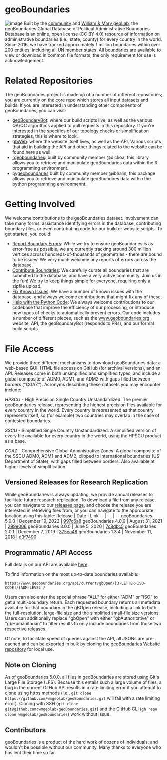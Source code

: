 # geoBoundaries
![image](https://user-images.githubusercontent.com/7882645/216724015-071055db-e635-418b-83a6-acbdde726c6c.png)
Built by the [community](https://github.com/wmgeolab/geoBoundaries/) and [William & Mary geoLab](https://geolab.wm.edu/), the geoBoundaries Global Database of Political Administrative Boundaries Database is an online, open license (CC BY 4.0) resource of information on administrative boundaries (i.e., state, county) for every country in the world. Since 2016, we have tracked approximately 1 million boundaries within over 200 entities, including all UN member states. All boundaries are available to view or download in common file formats; the only requirement for use is acknowledgement.

# Related Repositories
The geoBoundaries project is made up of a number of different repositories; you are currently on the core repo which stores all input datasets and builds.  If you are interested in understanding other components of geoBoundaries, you can visit:
- [geoBoundaryBot](https://github.com/wmgeolab/geoBoundaryBot): where our build scripts live, as well as the various QA/QC algorithms applied to pull requests in this repository.  If you're interested in the specifics of our topology checks or simplification strategies, this is where to look.
- [gbWeb](https://github.com/wmgeolab/gbWeb): where the website itself lives, as well as the API.  Various scripts that aid in building the API and other things related to the website can be found here as well.
- [rgeoboundaries](https://github.com/wmgeolab/rgeoboundaries): built by community member @dickoa, this library allows you to retrieve and manipulate geoBoundaries data within the R programming environment.
- [pygeoboundaries](https://github.com/ibhalin/pygeoboundaries) built by community member @ibhalin, this package allows you to retrieve and manipulate geoBoundires data within the python programming environmennt.

# Getting Involved
We welcome contributions to the geoBoundaries dataset.  Involvement can take many forms: assistance identifying errors in the database, contributing boundary files, or even contributing code for our build or website scripts.  To get started, you could:
- [Report Boundary Errors](https://github.com/wmgeolab/geoBoundaries/issues/new?assignees=&labels=&template=boundary-errata.md&title=%5BBOUNDARY+ERRATA%5D): While we try to ensure geoBoundaries is as error-free as possible, we are currently tracking around 300 million vertices across hundreds-of-thousands of geometries - there are bound to be issues!  We very much welcome any reports of errors across the database.
- [Contribute Boundaries](https://github.com/wmgeolab/geoBoundaries/blob/main/CONTRIBUTING.md): We carefully curate all boundaries that are submitted to the database, and have a very active community.  Join us in the fun!  We try to keep things simple for everyone, requiring only a zipfile upload. 
- [Fix Known Issues](https://github.com/wmgeolab/geoBoundaries/issues): We have a number of known issues with the database, and always welcome contributions that might fix any of these.  
- [Help with the Python Code](https://github.com/wmgeolab/geoBoundaryBot): We always welcome contributions to our codebase that improve the efficiency of our processing, or introduce new types of checks to automatically prevent errors.  Our code includes a number of different pieces, such as the www.geoboundaries.org website, API, the geoBoundaryBot (responds to PRs), and our formal build scripts.


# File Access

We provide three different mechanisms to download geoBoundaries data: a web-based GUI, HTML file access on GitHub (for archival versions), and an API. Releases come in both unsimplified and simplified types, and include a global composite of ADM0, ADM1, and ADM2 with gaps filled between borders ("CGAZ").  Acronyms describing these datasets you may encounter include:

_HPSCU_  - High Precision Single Country Unstandardized. The premier geoBoundaries release, representing the highest precision files available for every country in the world. Every country is represented as that country represents itself, so (for example) two countries may overlap in the case of contested boundaries.

_SSCU_  - Simplified Single Country Unstandardized. A simplified version of every file available for every country in the world, using the HPSCU product as a base. 

_CGAZ_  - Comprehensive Global Administrative Zones. A global composite of the SSCU ADM0, ADM1 and ADM2, clipped to international boundaries (US Department of State), with gaps filled between borders.  Also available at higher levels of simplification.

## Versioned Releases for Research Replication

While geoBoundaries is always updating, we provide annual releases to facilitate future research replication. To download a file from any release, you can navigate to our [releases page](https://github.com/wmgeolab/geoBoundaries/releases/), and choose the release you are interested in retrieving files from, or you can navigate to the appropriate location using this table:
Release | Date | Link
-- | -- | --
geoBoundaries 5.0.0 | December 19, 2022 | [997c6a8](https://github.com/wmgeolab/geoBoundaries/tree/b7dd6a55701c76a330500ad9d9240f2b9997c6a8)
geoBoundaries 4.0.0 | August 31, 2021 | [299e006](https://github.com/wmgeolab/geoBoundariesArchive_4_0_0/tree/299e00623ece6c03bcb9a751eda6094b1eac85a6)
geoBoundaries 3.0.0 | June 5, 2020 | [7c8dbc5](https://github.com/wmgeolab/geoBoundariesArchive_3_0_0/tree/7c8dbc599e312d9204e450aecfa66c204b8cf9b8)
geoBoundaries 2.0.1 | December 7, 2019 | [375ea48](https://github.com/wmgeolab/geoBoundariesArchive_2_0_1/commit/375ea48193eda78f74b964f1c898a04bd4cb465d)
geoBoundaries 1.3.4 | November 11, 2018 | [d3f7490](https://github.com/wmgeolab/geoBoundariesArchive_1_3_3/tree/d3f7490211be2971214f355055629b0c2dedeef6)


## Programmatic / API Access
Full details on our API are available [here](https://www.geoboundaries.org/api.html).  

To find information on the most up-to-date boundaries available:

```
https://www.geoboundaries.org/api/current/gbOpen/[3-LETTER-ISO-CODE]/[ADM-LEVEL]/
```

Users can also enter the special phrase "ALL" for either "ADM" or "ISO" to get a multi-boundary return. Each requested boundary returns all metadata available for that boundary in the gBOpen release, including a link to both the full-resolution, large-file size and the simplified small-file size versions. Users can additionally replace "gbOpen" with either "gbAuthoritative" or "gbHumanitarian" to filter results to only include boundaries from those two respective releases.

Of note, to facilitate speed of queries against the API, all JSONs are pre-cached and can be exported in bulk by cloning the [geoBoundaries Website repository](https://github.com/wmgeolab/gbWeb) for local use.

## Note on Cloning

As of geoBoundaries 5.0.0, all files in geoBoundaries are stored using Git's Large File Storage (LFS).  Because this entails such a large volume of files, a bug in the current GitHub API results in a rate limiting error if you attempt to clone using https methods (i.e., ``git clone https://github.com/wmgeolab/geoBoundaries.git`` will fail with a rate limiting error).  Cloning with SSH (``git clone git@github.com:wmgeolab/geoBoundaries.git``) and the GitHub CLI (``gh repo clone wmgeolab/geoBoundaries``) work without issue. 

## Contributors

geoBoundaries is a product of the hard work of dozens of individuals, and wouldn't be possible without our community.  Many thanks to everyone who has lent their time so far. 

<!-- ALL-CONTRIBUTORS-LIST:START - Do not remove or modify this section -->
<!-- prettier-ignore-start -->
<!-- markdownlint-disable -->

<!-- markdownlint-restore -->
<!-- prettier-ignore-end -->

<!-- ALL-CONTRIBUTORS-LIST:END -->
